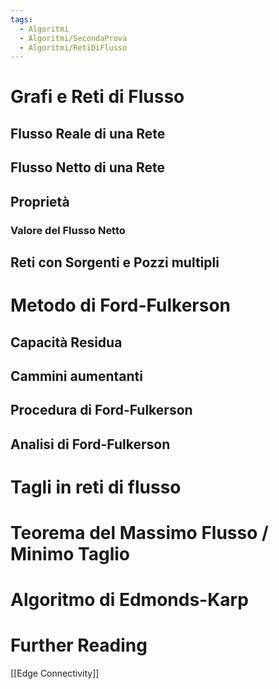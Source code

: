 ```yaml
---
tags:
  - Algoritmi
  - Algoritmi/SecondaProva
  - Algoritmi/RetiDiFlusso
---
```

# Grafi e Reti di Flusso
## Flusso Reale di una Rete

## Flusso Netto di una Rete

## Proprietà

### Valore del Flusso Netto

## Reti con Sorgenti e Pozzi multipli

# Metodo di Ford-Fulkerson

## Capacità Residua

## Cammini aumentanti

## Procedura di Ford-Fulkerson

## Analisi di Ford-Fulkerson

# Tagli in reti di flusso

# Teorema del Massimo Flusso / Minimo Taglio

# Algoritmo di Edmonds-Karp

# Further Reading

[[Edge Connectivity]]
